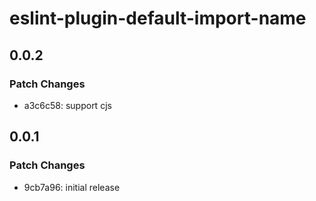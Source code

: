 # eslint-plugin-default-import-name

## 0.0.2

### Patch Changes

- a3c6c58: support cjs

## 0.0.1

### Patch Changes

- 9cb7a96: initial release
